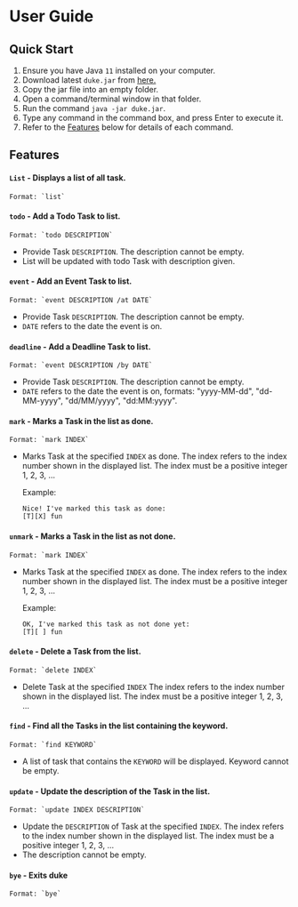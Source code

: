 # User Guide

## Quick Start

1. Ensure you have Java `11` installed on your computer.
2. Download latest `duke.jar` from [here.](https://github.com/zzhikai)
3. Copy the jar file into an empty folder.
4. Open a command/terminal window in that folder.
5. Run the command `java -jar duke.jar`.
6. Type any command in the command box, and press Enter to execute it.
7.  Refer to the [Features](#Features) below for details of each command.


## Features 

#### `List` - Displays a list of all task.
    Format: `list`

#### `todo` - Add a Todo Task to list.
    Format: `todo DESCRIPTION`
- Provide Task `DESCRIPTION`. The description cannot be empty.
- List will be updated with todo Task with description given.

#### `event` - Add an Event Task to list.
    Format: `event DESCRIPTION /at DATE`
- Provide Task `DESCRIPTION`. The description cannot be empty.
- `DATE` refers to the date the event is on.

#### `deadline` - Add a Deadline Task to list.
    Format: `event DESCRIPTION /by DATE`
- Provide Task `DESCRIPTION`. The description cannot be empty.
- `DATE` refers to the date the event is on, formats: "yyyy-MM-dd", "dd-MM-yyyy", "dd/MM/yyyy", "dd:MM:yyyy".

#### `mark` - Marks a Task in the list as done.
    Format: `mark INDEX`
- Marks Task at the specified `INDEX` as done. The index refers to the index number shown in the displayed list. The index must be a positive integer 1, 2, 3, ...
  
    Example:
    ```
    Nice! I've marked this task as done:
    [T][X] fun
    ```

#### `unmark` - Marks a Task in the list as not done.
    Format: `mark INDEX`
- Marks Task at the specified `INDEX` as done. The index refers to the index number shown in the displayed list. The index must be a positive integer 1, 2, 3, ...
    
    Example:
    
    ```
    OK, I've marked this task as not done yet:
    [T][ ] fun
    ```

#### `delete` - Delete a Task from the list.
    Format: `delete INDEX`
- Delete Task at the specified `INDEX` The index refers to the index number shown in the displayed list. The index must be a positive integer 1, 2, 3, ...

#### `find` - Find all the Tasks in the list containing the keyword.
    Format: `find KEYWORD`
- A list of task that contains the `KEYWORD` will be displayed. Keyword cannot be empty.

#### `update` - Update the description of the Task in the list.
    Format: `update INDEX DESCRIPTION`
- Update the `DESCRIPTION` of Task at the specified `INDEX`. The index refers to the index number shown in the displayed list. The index must be a positive integer 1, 2, 3, ...
- The description cannot be empty.


#### `bye` - Exits duke
    Format: `bye`

